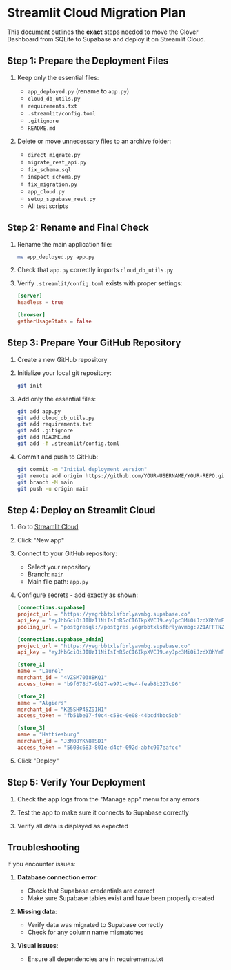 # Streamlit Cloud Migration Plan

This document outlines the **exact** steps needed to move the Clover Dashboard from SQLite to Supabase and deploy it on Streamlit Cloud.

## Step 1: Prepare the Deployment Files

1. Keep only the essential files:
   - `app_deployed.py` (rename to `app.py`)
   - `cloud_db_utils.py`
   - `requirements.txt`
   - `.streamlit/config.toml`
   - `.gitignore`
   - `README.md`

2. Delete or move unnecessary files to an archive folder:
   - `direct_migrate.py`
   - `migrate_rest_api.py`
   - `fix_schema.sql`
   - `inspect_schema.py`
   - `fix_migration.py`
   - `app_cloud.py`
   - `setup_supabase_rest.py`
   - All test scripts

## Step 2: Rename and Final Check

1. Rename the main application file:
   ```bash
   mv app_deployed.py app.py
   ```

2. Check that `app.py` correctly imports `cloud_db_utils.py`

3. Verify `.streamlit/config.toml` exists with proper settings:
   ```toml
   [server]
   headless = true

   [browser]
   gatherUsageStats = false
   ```

## Step 3: Prepare Your GitHub Repository

1. Create a new GitHub repository

2. Initialize your local git repository:
   ```bash
   git init
   ```

3. Add only the essential files:
   ```bash
   git add app.py
   git add cloud_db_utils.py
   git add requirements.txt
   git add .gitignore
   git add README.md
   git add -f .streamlit/config.toml
   ```

4. Commit and push to GitHub:
   ```bash
   git commit -m "Initial deployment version"
   git remote add origin https://github.com/YOUR-USERNAME/YOUR-REPO.git
   git branch -M main
   git push -u origin main
   ```

## Step 4: Deploy on Streamlit Cloud

1. Go to [Streamlit Cloud](https://share.streamlit.io/)

2. Click "New app"

3. Connect to your GitHub repository:
   - Select your repository
   - Branch: `main`
   - Main file path: `app.py`

4. Configure secrets - add exactly as shown:
   ```toml
   [connections.supabase]
   project_url = "https://yegrbbtxlsfbrlyavmbg.supabase.co"
   api_key = "eyJhbGciOiJIUzI1NiIsInR5cCI6IkpXVCJ9.eyJpc3MiOiJzdXBhYmFzZSIsInJlZiI6InllZ3JiYnR4bHNmYnJseWF2bWJnIiwicm9sZSI6ImFub24iLCJpYXQiOjE2ODI1NDg3NDgsImV4cCI6MTk5ODEyNDc0OH0.oYtqAj4HbVjiRB-bjJ-xPTJQYcpioU3hbLBYm0-QxTU"
   pooling_url = "postgresql://postgres.yegrbbtxlsfbrlyavmbg:721AFFTNZmnQ3An7@yegrbbtxlsfbrlyavmbg.supabase.co:6543/postgres"
   
   [connections.supabase_admin]
   project_url = "https://yegrbbtxlsfbrlyavmbg.supabase.co"
   api_key = "eyJhbGciOiJIUzI1NiIsInR5cCI6IkpXVCJ9.eyJpc3MiOiJzdXBhYmFzZSIsInJlZiI6InllZ3JiYnR4bHNmYnJseWF2bWJnIiwicm9sZSI6InNlcnZpY2Vfcm9sZSIsImlhdCI6MTY4MjU0ODc0OCwiZXhwIjoxOTk4MTI0NzQ4fQ.8XF8KhYfgWR7wcOkDbMuRD0L8HVtE-QKgKjbHzqbprM"
   
   [store_1]
   name = "Laurel"
   merchant_id = "4VZSM7038BKQ1"
   access_token = "b9f678d7-9b27-e971-d9e4-feab8b227c96"
   
   [store_2]
   name = "Algiers"
   merchant_id = "K25SHP45Z91H1"
   access_token = "fb51be17-f0c4-c58c-0e08-44bcd4bbc5ab"
   
   [store_3]
   name = "Hattiesburg"
   merchant_id = "J3N08YKN8TSD1"
   access_token = "5608c683-801e-d4cf-092d-abfc907eafcc"
   ```

5. Click "Deploy"

## Step 5: Verify Your Deployment

1. Check the app logs from the "Manage app" menu for any errors

2. Test the app to make sure it connects to Supabase correctly

3. Verify all data is displayed as expected

## Troubleshooting

If you encounter issues:

1. **Database connection error**:
   - Check that Supabase credentials are correct
   - Make sure Supabase tables exist and have been properly created

2. **Missing data**:
   - Verify data was migrated to Supabase correctly
   - Check for any column name mismatches

3. **Visual issues**:
   - Ensure all dependencies are in requirements.txt 